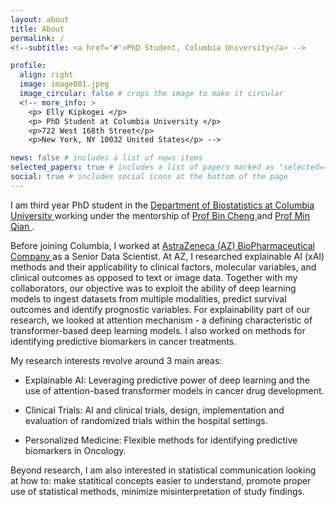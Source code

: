 ```yaml
---
layout: about
title: About
permalink: /
<!--subtitle: <a href='#'>PhD Student, Columbia University</a> -->

profile:
  align: right
  image: image001.jpeg
  image_circular: false # crops the image to make it circular
  <!-- more_info: >
    <p> Elly Kipkogei </p>
    <p> PhD Student at Columbia University </p>
    <p>722 West 168th Street</p>
    <p>New York, NY 10032 United States</p> -->

news: false # includes a list of news items
selected_papers: true # includes a list of papers marked as "selected={true}"
social: true # includes social icons at the bottom of the page
---
```


I am third year PhD student in the <a  href = 'https://www.publichealth.columbia.edu/academics/departments/biostatistics'> Department of Biostatistics at Columbia University  </a> working under the mentorship of <a href = 'https://www.columbia.edu/~bc2159/index.html' > Prof Bin Cheng </a> and  <a href = 'https://www.columbia.edu/~mq2158/' > Prof Min Qian </a>. 

Before joining Columbia, I worked at <a href='https://www.astrazeneca.com/'> AstraZeneca (AZ) BioPharmaceutical Company </a> as a Senior Data Scientist. At AZ, I researched explainable AI (xAI) methods and their applicability to clinical factors, molecular variables, and clinical outcomes as opposed to text or image data. Together with my collaborators, our objective was to exploit the ability of deep learning models to ingest datasets from multiple modalities, predict survival outcomes and identify prognostic variables. For explainability part of our research, we looked at attention mechanism - a defining characteristic of transformer-based deep learning models. I also worked on methods for identifying predictive biomarkers in cancer treatments. 


<head>My research interests revolve around 3 main areas:</head>

- Explainable AI: Leveraging predictive power of deep learning and the use of attention-based transformer models in cancer drug development.
  
- Clinical Trials: AI and clinical trials, design, implementation and evaluation of randomized trials within the hospital settings.
  
- Personalized Medicine: Flexible methods for identifying predictive biomarkers in Oncology.


Beyond research, I am also interested in statistical communication looking at how to: make statitical concepts easier to understand, promote proper use of statistical methods, minimize misinterpretation of study findings.



